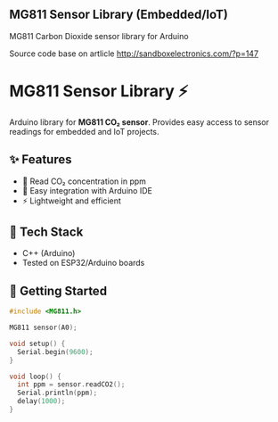 ## MG811 Sensor Library (Embedded/IoT)

MG811 Carbon Dioxide sensor library for Arduino

Source code base on artlicle http://sandboxelectronics.com/?p=147

# MG811 Sensor Library ⚡

Arduino library for **MG811 CO₂ sensor**. Provides easy access to sensor readings for embedded and IoT projects.  

## ✨ Features
- 📡 Read CO₂ concentration in ppm
- 🔧 Easy integration with Arduino IDE
- ⚡ Lightweight and efficient

## 🔧 Tech Stack
- C++ (Arduino)
- Tested on ESP32/Arduino boards

## 🚀 Getting Started
```cpp
#include <MG811.h>

MG811 sensor(A0);

void setup() {
  Serial.begin(9600);
}

void loop() {
  int ppm = sensor.readCO2();
  Serial.println(ppm);
  delay(1000);
}

```
